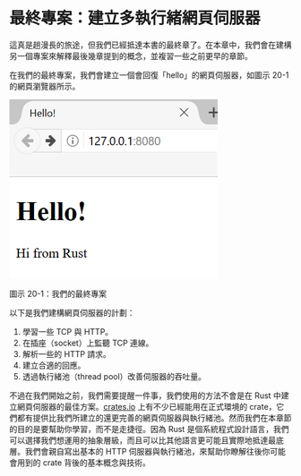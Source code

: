 # 最終專案：建立多執行緒網頁伺服器

這真是趟漫長的旅途，但我們已經抵達本書的最終章了。在本章中，我們會在建構另一個專案來解釋最後幾章提到的概念，並複習一些之前更早的章節。

在我們的最終專案，我們會建立一個會回復「hello」的網頁伺服器，如圖示 20-1 的網頁瀏覽器所示。

![hello from rust](img/trpl20-01.png)

<span class="caption">圖示 20-1：我們的最終專案</span>

以下是我們建構網頁伺服器的計劃：

1. 學習一些 TCP 與 HTTP。
2. 在插座（socket）上監聽 TCP 連線。
3. 解析一些的 HTTP 請求。
4. 建立合適的回應。
5. 透過執行緒池（thread pool）改善伺服器的吞吐量。

不過在我們開始之前，我們需要提醒一件事，我們使用的方法不會是在 Rust 中建立網頁伺服器的最佳方案。[crates.io](https://crates.io/) 上有不少已經能用在正式環境的 crate，它們都有提供比我們所建立的還更完善的網頁伺服器與執行緒池。然而我們在本章節的目的是要幫助你學習，而不是走捷徑。因為 Rust 是個系統程式設計語言，我們可以選擇我們想運用的抽象層級，而且可以比其他語言更可能且實際地抵達最底層。我們會親自寫出基本的 HTTP 伺服器與執行緒池，來幫助你瞭解往後你可能會用到的 crate 背後的基本概念與技術。
